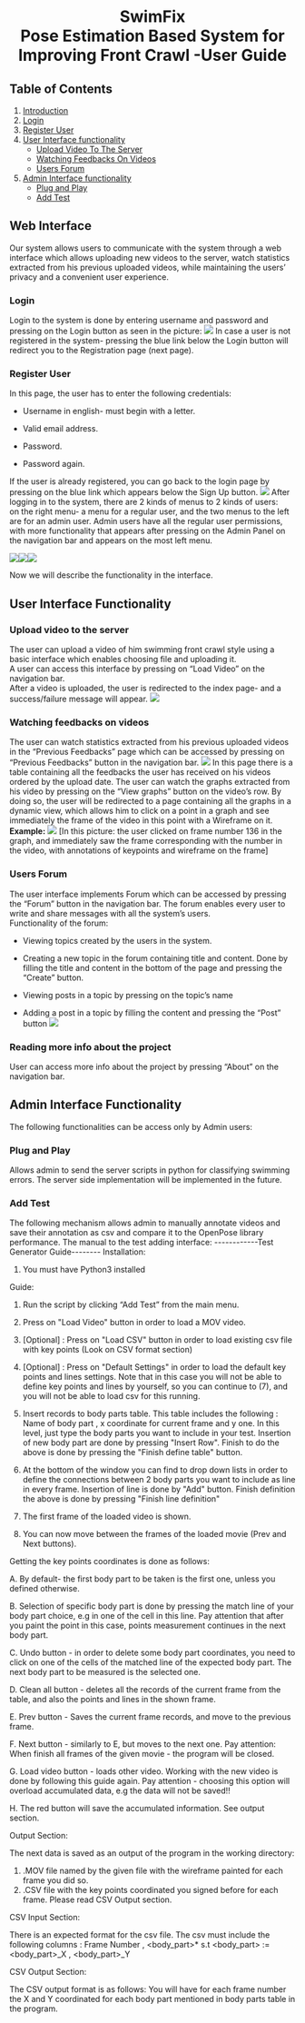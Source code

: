 # <center> SwimFix<br>Pose Estimation Based System for Improving Front Crawl -User Guide </center>

## Table of Contents
1. [Introduction](#web-interface)
2. [Login](#login)
3. [Register User](#register-user)
4. [User Interface functionality](#user-interface-functionality)
	* [Upload Video To The Server](#upload-video-to-the-server)
	* [Watching Feedbacks On Videos](#watching-feedbacks-on-videos)
	* [Users Forum](#users-forum)
5. [Admin Interface functionality](#admin-interface-functionality)
	* [Plug and Play](#plug-and-play)
	* [Add Test](#add-test)

## Web Interface
Our system allows users to communicate with the system through a web interface which allows uploading new videos to the server, watch statistics extracted from his previous uploaded videos, while maintaining the users’ privacy and a convenient user experience.
### Login
Login to the system is done by entering username and password and pressing on the Login button as seen in the picture:
**![](https://lh3.googleusercontent.com/4rXSsvwTc9hLFd1cDh10kOJAbYD8C5u8kpMKvfwv8FwKyc7tHST1vAkngfZQKVJ80fauS_ijGFq1a8o5vFiXhwmUgjRJLWGGn0v4FTWR0pOMUN93w08Oxol031Lci7-cEo18N8n6)**
In case a user is not registered in the system- pressing the blue link below the Login button will redirect you to the Registration page (next page).

### Register User
In this page, the user has to enter the following credentials:

-   Username in english- must begin with a letter.
    
-   Valid email address.
    
-   Password.
    
-   Password again.
    

  
If the user is already registered, you can go back to the login page by pressing on the blue link which appears below the Sign Up button.
**![](https://lh3.googleusercontent.com/3VlLSIV6KapoORkjeuQS7elqrfbS66HiwjcTpHn6IAIODUJlNPrUDcVEgqLO_w9RWgsLKPM1Jznj7J67tkL_fucijZGzOj04GvnpHYBoqClPA71Y8KFy6-ckjD8uqw3jTu1foPK1)**
After logging in to the system, there are 2 kinds of menus to 2 kinds of users:  
on the right menu- a menu for a regular user, and the two menus to the left are for an admin user. Admin users have all the regular user permissions, with more functionality that appears after pressing on the Admin Panel on the navigation bar and appears on the most left menu.

![](https://lh6.googleusercontent.com/CXKHOo0JpniuWg1WUz96RUWyTM0DJL-9Zs1x1lobdopziDFFiduZII6g3bDFbzILm3NYVueCmIF0ztvNZAMpu-jZdqbbV_0TaYjbnfpG4zq1ueq-cg5CDYxL-QhnDDLvOByl7aej)![](https://lh5.googleusercontent.com/C1RE_16rCDN4_41-5XE19elZoL-1BHkiJbD96n_au01UUgm_AqhjvAGFvw86ZdPdG2ZHQ6KodOyexs3xc4PEnczU-VvUJyaONojIojhHPg4s5ijO5HQsfV8njK6VWCLAXnkCYIdi)![](https://lh3.googleusercontent.com/U4GzAF8Ii86CLIpMQJvVgZST5SqKMCkbPi5JpdjoGKvu6bmGGfU8rQ7KpBsrJ-uBk2vP9g3366Z2m0KKOtsygQVNhEcrJBtFiDc-l7c41jDA43841G_FsNRa0-K8v7TA63yTZdM3)
  
Now we will describe the functionality in the interface.

## User Interface Functionality
###  Upload video to the server
The user can upload a video of him swimming front crawl style using a basic interface which enables choosing file and uploading it.  
A user can access this interface by pressing on “Load Video” on the navigation bar.  
After a video is uploaded, the user is redirected to the index page- and a success/failure message will appear.
![](https://lh4.googleusercontent.com/knnw5wdv8sEr-HpjFiRAgF9yRbPqNREXX65fuWWET0HshWkX3QEnd5FsN2y75_mGyU2RveXTSLyQ2zWS7X8KlBOJW0fov_TFKdqD5v4RZ7yxZmBwAqJEKx9St8JKIelc7YmhFT7K)
### Watching feedbacks on videos
The user can watch statistics extracted from his previous uploaded videos in the “Previous Feedbacks” page which can be accessed by pressing on “Previous Feedbacks” button in the navigation bar. 
![](https://lh4.googleusercontent.com/J8vcjRUfqQVWseFaGUE953txPiPYOZpXIfsP8kKJWM1KBAFN4_m2js_luQbFUX6GQejnRL425ESjCtgnTIlGCeALUtWZz0tcmtmLIzZ1LpNjYi6YgEOPzy2eY_h-pgABJqz5mlU2)
In this page there is a table containing all the feedbacks the user has received on his videos ordered by the upload date.
The user can watch the graphs extracted from his video by pressing on the “View graphs” button on the video’s row. By doing so, the user will be redirected to a page containing all the graphs in a dynamic view, which allows him to click on a point in a graph and see immediately the frame of the video in this point with a Wireframe on it.
**Example:**
![](https://lh6.googleusercontent.com/KNclyogaT-jfia3YFZgoWCutEJr_2M30pWkjDsy9MnkwZXiKdJspuOKTXCXj8UFt14fB3KjzxTkxm73Q9sdBGF5zmRLtcGbDP-frXB8CQ96q3ao4-9c-Njhq1pFoAVV9zUBwb_H_)
[In this picture: the user clicked on frame number 136 in the graph, and immediately saw the frame corresponding with the number in the video, with annotations of keypoints and wireframe on the frame]
### Users Forum
The user interface implements Forum which can be accessed by pressing the “Forum” button in the navigation bar. The forum enables every user to write and share messages with all the system’s users.  
Functionality of the forum:

-   Viewing topics created by the users in the system.
    
-   Creating a new topic in the forum containing title and content. Done by filling the title and content in the bottom of the page and pressing the “Create” button.
    
-   Viewing posts in a topic by pressing on the topic’s name
    
-   Adding a post in a topic by filling the content and pressing the “Post” button
**![](https://lh5.googleusercontent.com/UZ1Fg_UMqAqA_xQhouBzVcCzMLrk214e_9Gc0Zxs_s6LrEcbi7XT0FVplgGeAebzWbTCWtaJzeywdbtqJxQQ9zTF2HAcC8285Nxd5QqdhjHUcnxWNt-xAmtCPKGDJK4LSCgylTv2)**
### Reading more info about the project
User can access more info about the project by pressing “About” on the navigation bar.

## Admin Interface Functionality
The following functionalities can be access only by Admin users:

### Plug and Play
Allows admin to send the server scripts in python for classifying swimming errors.
The server side implementation will be implemented in the future.

### Add Test
The following mechanism allows admin to manually annotate videos and save their annotation as csv and compare it to the OpenPose library performance.
The manual to the test adding interface:
------------Test Generator Guide--------
Installation:
1. You must have Python3 installed


Guide:

1. Run the script by clicking “Add Test” from the main menu.

2. Press on "Load Video" button in order to load a MOV video.

3. [Optional] : Press on "Load CSV" button in order to load existing csv file with key points (Look on CSV format section)

4. [Optional] : Press on "Default Settings" in order to load the default key points and lines settings.
Note that in this case you will not be able to define key points and lines by yourself, so you can continue to (7), and you will not be able to load csv for this running.


5. Insert records to body parts table. This table includes the following : Name of body part , x coordinate for current frame and y one.
   In this level, just type the body parts you want to include in your test. Insertion of new body part are done by pressing "Insert Row".
Finish to do the above is done by pressing the "Finish define table" button.

6. At the bottom of the window you can find to drop down lists in order to define the connections between 2 body parts you want to include
   as line in every frame. Insertion of line is done by "Add" button. Finish definition the above is done by pressing "Finish line definition"

7. The first frame of the loaded video is shown.

8. You can now move between the frames of the loaded movie (Prev and Next buttons). 

Getting the key points coordinates is done as follows:

A. By default- the first body part to be taken is the first one, unless you defined otherwise.
	
B. Selection of specific body part is done by pressing the match line of your body part choice, e.g in one of the cell in this line.
Pay attention that after you paint the point in this case, points measurement continues in the next body part.
	
C. Undo button - in order to delete some body part coordinates, you need to click on one of the cells of the matched line of the expected body part. The next body part to be measured is the selected one.
	
D. Clean all button - deletes all the records of the current frame from the table, and also the points and lines in the shown frame.
	
E. Prev button - Saves the current frame records, and move to the previous frame.
	
F. Next button - similarly to E, but moves to the next one. 
Pay attention: When finish all frames of the given movie - the program will be closed.
	
G. Load video button - loads other video. Working with the new video is done by following this guide again.
Pay attention - choosing this option will overload accumulated data, e.g the data will not be saved!!
	
H. The red button will save the accumulated information. See output section.



Output Section:

The next data is saved as an output of the program in the working directory:
1. .MOV file named by the given file with the wireframe painted for each frame you did so.
2. .CSV file with the key points coordinated you signed before for each frame. Please read CSV Output section.


CSV Input Section:

There is an expected format for the csv file.
The csv must include the following columns : Frame Number , <body_part>* s.t 
<body_part> := <body_part>_X , <body_part>_Y


CSV Output Section:

The CSV output format is as follows:
You will have for each frame number the X and Y coordinated for each body part mentioned in body parts table in the program.